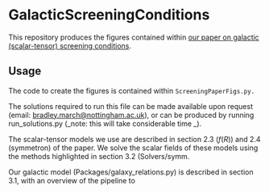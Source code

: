 # GalacticScreeningConditions

This repository produces the figures contained within [our paper on galactic (scalar-tensor) screening conditions](https://arxiv.org/abs/2310.19955). 

## Usage

The code to create the figures is contained within ```ScreeningPaperFigs.py.```

The solutions required to run this file can be made available upon request (email: bradley.march@nottingham.ac.uk), or can be produced by running run_solutions.py (_note: this will take considerable time _).

The scalar-tensor models we use are described in section 2.3 ($f(R)$) and 2.4 (symmetron) of the paper.
We solve the scalar fields of these models using the methods highlighted in section 3.2 (Solvers/symm.

Our galactic model (Packages/galaxy_relations.py) is described in section 3.1, with an overview of the pipeline to 

